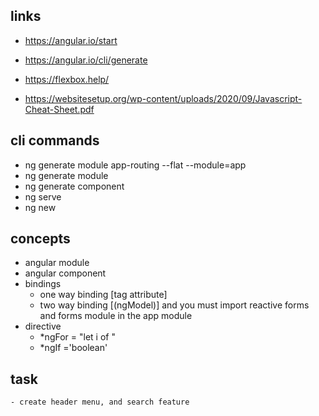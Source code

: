 ## links
- https://angular.io/start
- https://angular.io/cli/generate
- https://flexbox.help/

- https://websitesetup.org/wp-content/uploads/2020/09/Javascript-Cheat-Sheet.pdf

## cli commands
- ng generate module app-routing --flat --module=app
- ng generate module <NAME>
- ng generate component <NAME>
- ng serve
- ng new

## concepts
- angular module
- angular component 
- bindings
    - one way binding [tag attribute]
    - two way binding [(ngModel)] and you must import reactive forms and forms module in the app module
- directive
    - *ngFor = "let i of <class var>"
    - *ngIf ='boolean'

## task 
    - create header menu, and search feature